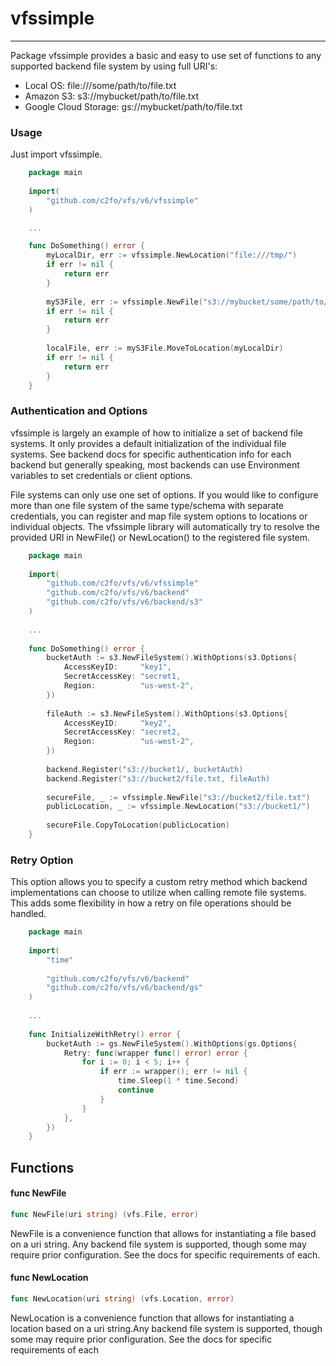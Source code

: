 # vfssimple

---

Package vfssimple provides a basic and easy to use set of functions to any
supported backend file system by using full URI's:

* Local OS:             file:///some/path/to/file.txt
* Amazon S3:            s3://mybucket/path/to/file.txt
* Google Cloud Storage: gs://mybucket/path/to/file.txt


### Usage

Just import vfssimple.

```go
    package main
    
    import(
        "github.com/c2fo/vfs/v6/vfssimple"
    )

    ...

    func DoSomething() error {
        myLocalDir, err := vfssimple.NewLocation("file:///tmp/")
        if err != nil {
            return err
        }
        
        myS3File, err := vfssimple.NewFile("s3://mybucket/some/path/to/key.txt")
        if err != nil {
            return err
        }
        
        localFile, err := myS3File.MoveToLocation(myLocalDir)
        if err != nil {
            return err
        }
    }
```

### Authentication and Options

vfssimple is largely an example of how to initialize a set of backend file systems.  It only provides a default
initialization of the individual file systems.  See backend docs for specific authentication info for each backend but
generally speaking, most backends can use Environment variables to set credentials or client options.

File systems can only use one set of options. If you would like to configure more than one file system of the same type/schema with separate credentials,
you can register and map file system options to locations or individual objects. The vfssimple library will automatically try to
resolve the provided URI in NewFile() or NewLocation() to the registered file system.

```go
    package main
    
    import(
        "github.com/c2fo/vfs/v6/vfssimple"
        "github.com/c2fo/vfs/v6/backend"
        "github.com/c2fo/vfs/v6/backend/s3"
    )
    
    ...
    
    func DoSomething() error {
        bucketAuth := s3.NewFileSystem().WithOptions(s3.Options{
            AccessKeyID:     "key1",
            SecretAccessKey: "secret1,
            Region:          "us-west-2",
        })
        
        fileAuth := s3.NewFileSystem().WithOptions(s3.Options{
            AccessKeyID:     "key2",
            SecretAccessKey: "secret2,
            Region:          "us-west-2",
        })
        
        backend.Register("s3://bucket1/, bucketAuth)
        backend.Register("s3://bucket2/file.txt, fileAuth)
        
        secureFile, _ := vfssimple.NewFile("s3://bucket2/file.txt")
        publicLocation, _ := vfssimple.NewLocation("s3://bucket1/")
        
        secureFile.CopyToLocation(publicLocation)
    }
```

### Retry Option

This option allows you to specify a custom retry method which backend implementations can choose to utilize
when calling remote file systems. This adds some flexibility in how a retry on file operations should be handled.

```go
    package main
    
    import(
        "time"
        
        "github.com/c2fo/vfs/v6/backend"
        "github.com/c2fo/vfs/v6/backend/gs"
    )
    
    ...
    
    func InitializeWithRetry() error {
        bucketAuth := gs.NewFileSystem().WithOptions(gs.Options{
            Retry: func(wrapper func() error) error {
                for i := 0; i < 5; i++ {
                    if err := wrapper(); err != nil {
                        time.Sleep(1 * time.Second)
                        continue
                    }
                }
            },
        })
    }
```

## Functions

#### func  NewFile

```go
func NewFile(uri string) (vfs.File, error)
```
NewFile is a convenience function that allows for instantiating a file based on
a uri string. Any backend file system is supported, though some may require prior
configuration. See the docs for specific requirements of each.

#### func  NewLocation

```go
func NewLocation(uri string) (vfs.Location, error)
```
NewLocation is a convenience function that allows for instantiating a location
based on a uri string.Any backend file system is supported, though some may
require prior configuration. See the docs for specific requirements of each
